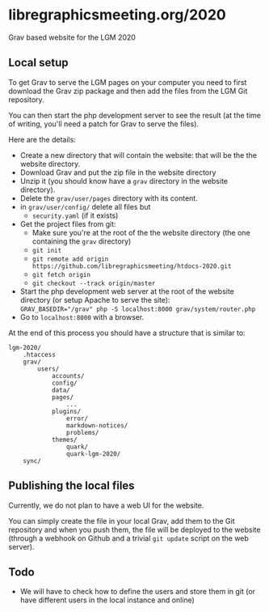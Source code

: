 # libregraphicsmeeting.org/2020

Grav based website for the LGM 2020

## Local setup

To get Grav to serve the LGM pages on your computer you need to first download the Grav zip package and then add the files from the LGM Git repository.

You can then start the php development server to see the result (at the time of writing, you'll need a patch for Grav to serve the files).

Here are the details:

- Create a new directory that will contain the website: that will be the the website directory.
- Download Grav and put the zip file in the website directory
- Unzip it (you should know have a `grav` directory in the website directory).
- Delete the `grav/user/pages` directory with its content.
- in `grav/user/config/` delete all files but 
  - `security.yaml` (if it exists)
- Get the project files from git:
  - Make sure you're at the root of the the website directory (the one containing the `grav` directory)
  - `git init`
  - `git remote add origin https://github.com/libregraphicsmeeting/htdocs-2020.git`
  - `git fetch origin`
  - `git checkout --track origin/master`
- Start the php development web server at the root of the website directory (or setup Apache to serve the site):  
  `GRAV_BASEDIR="/grav" php -S localhost:8000 grav/system/router.php`
- Go to `localhost:8000` with a browser.

At the end of this process you should have a structure that is similar to:

```
lgm-2020/
    .htaccess
    grav/
        users/
            accounts/
            config/
            data/
            pages/
                ...
            plugins/
                error/
                markdown-notices/
                problems/
            themes/
                quark/
                quark-lgm-2020/
    sync/
```

## Publishing the local files

Currently, we do not plan to have a web UI for the website.

You can simply create the file in your local Grav, add them to the Git repository and when you push them, the file will be deployed to the website (through a webhook on Github and a trivial `git update` script on the web server).

## Todo

- We will have to check how to define the users and store them in git (or have different users in the local instance and online)
